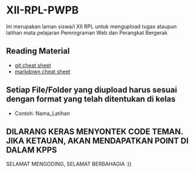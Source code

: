 # XII-RPL-PWPB
Ini merupakan laman siswa/i XII RPL untuk mengupload tugas ataupun latihan mata pelajaran Pemrograman Web dan Perangkat Bergerak

## Reading Material
* [git cheat sheet](https://education.github.com/git-cheat-sheet-education.pdf)
* [markdown cheat sheet](https://enterprise.github.com/downloads/en/markdown-cheatsheet.pdf)

## Setiap File/Folder yang diupload harus sesuai dengan format yang telah ditentukan di kelas
* Contoh: Nama_Latihan

## DILARANG KERAS MENYONTEK CODE TEMAN. JIKA KETAUAN, AKAN MENDAPATKAN POINT DI DALAM KPPS

SELAMAT MENGODING, SELAMAT BERBAHAGIA :))
